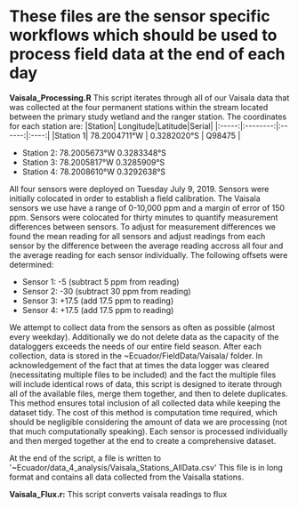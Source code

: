 # These files are the sensor specific workflows which should be used to process field data at the end of each day

**Vaisala_Processing.R**
This script iterates through all of our Vaisala data that was collected at the four permanent stations within the stream located between the primary study wetland and the ranger station. The coordinates for each station are:
|Station| Longitude|Latitude|Serial|
|:-----:|:--------:|:------:|:----:|
|Station 1| 78.2004711°W | 0.3282020°S | Q98475 |
+ Station 2: 78.2005673°W 0.3283348°S 
+ Station 3: 78.2005817°W 0.3285909°S 
+ Station 4: 78.2008610°W 0.3292638°S 

All four sensors were deployed on Tuesday July 9, 2019. Sensors were initially colocated in order to establish a field calibration. The Vaisala sensors we use have a range of 0-10,000 ppm and a margin of error of 150 ppm. Sensors were colocated for thirty minutes to quantify measurement differences between sensors. To adjust for measurement differences we found the mean reading for all sensors and adjust readings from each sensor by the difference between the average reading accross all four and the average reading for each sensor individually. The following offsets were determined:

+ Sensor 1: -5 (subtract 5 ppm from reading)
+ Sensor 2: -30 (subtract 30 ppm from reading)
+ Sensor 3: +17.5 (add 17.5 ppm to reading)
+ Sensor 4: +17.5 (add 17.5 ppm to reading)

We attempt to collect data from the sensors as often as possible (almost every weekday). Additionally we do not delete data as the capacity of the dataloggers exceeds the needs of our entire field season. After each collection, data is stored in the ~Ecuador/FieldData/Vaisala/ folder. In acknowledgement of the fact that at times the data logger was cleared (necessitating multiple files to be included) and the fact the multiple files will include identical rows of data, this script is designed to iterate through all of the available files, merge them together, and then to delete duplicates. This method ensures total inclusion of all collected data while keeping the dataset tidy. The cost of this method is computation time required, which should be negligible considering the amount of data we are processing (not that much computationally speaking). Each sensor is processed individually and then merged together at the end to create a comprehensive dataset.

At the end of the script, a file is written to '~Ecuador/data_4_analysis/Vaisala_Stations_AllData.csv' This file is in long format and contains all data collected from the Vaisalla stations.


**Vaisala_Flux.r:**
This script converts vaisala readings to flux
